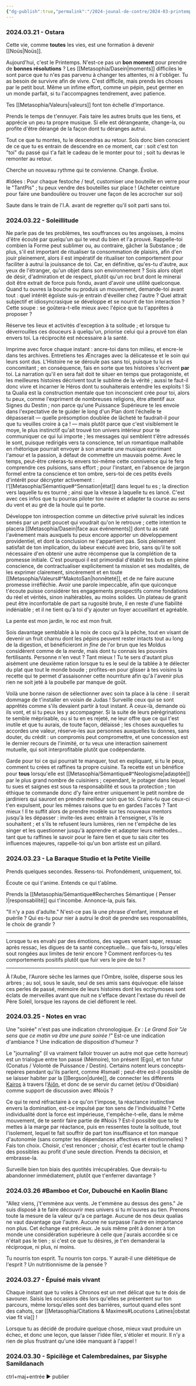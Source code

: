 ```yaml
---
{"dg-publish":true,"permalink":"/2024-jounal-de-contre/2024-03-printemps-qu-il-faut/","created":"2024-05-25T20:56:29.714+02:00","updated":"2024-05-25T08:27:53.264+02:00"}
---
```



### 2024.03.21 - Ostara
Cette vie, comme **toutes** les vies, est une formation à devenir [[Noüs\|Noüs]].

Aujourd'hui, c'est le Printemps. N'est-ce pas un **bon moment** pour prendre de **bonnes résolutions** ?
Les [[Metasophia/Dasein\|moments]] difficiles le sont parce que tu n'es pas parvenu à changer tes attentes, ni à t'obliger. Tu as besoin de survivre afin de vivre. C'est difficile, mais prends les choses par le petit bout. Même un infime effort, comme un pépin, peut germer en un monde parfait, si tu l'accompagnes tendrement, avec patience.

Tes [[Metasophia/Valeurs\|valeurs]] font ton échelle d'importance.

Prends le temps de t'ennuyer. Fais taire les autres bruits que les tiens, et apprécie un peu ta propre musique. Si elle est dérangeante, change-la, ou profite d'être dérangé de la façon dont tu déranges autrui.

Tout ce que tu montes, tu le descendras au retour. Sois donc bien conscient de ce que tu es entrain de descendre en ce moment, car : soit c'est ton "toi" du passé qui t'a fait le cadeau de le monter pour toi ; soit tu devras le remonter au retour.

Cherche un nouveau rythme qui te convienne. Change. Évolue.

#Idées : Pour chaque festoche / teuf, customiser une bouteille en verre pour le "TantPis" ; tu peux vendre des bouteilles sur place ! (Acheter ceinture pour faire une bandoulière ou trouver une façon de les accrocher sur soi)

Saute dans le train de l'I.A. avant de regretter qu'il soit parti sans toi.
### 2024.03.22 - Soleillitude

Ne parle pas de tes problèmes, tes souffrances ou tes angoisses, à moins d'être écouté par quelqu'un qui te veut du bien et l'a prouvé.
Rappelle-toi combien la Forme peut sublimer ou, au contraire, gâcher la Substance ; de plus, s'il est important de ritualiser ta consommation de plaisirs, afin d'en jouir pleinement, alors il est impératif de ritualiser ton comportement pour faciliter à autrui la jouissance de toi.
Car, en définitive, qu'es-tu d'autre, aux yeux de l'étranger, qu'un objet dans son environnement ? Sois alors objet de désir, d'admiration et de respect, plutôt qu'un roc brut dont le minerai doit être extrait de force puis fondu, avant d'avoir une utilité quelconque.
Quand tu ouvres la bouche ou produis un mouvement, demande-toi avant tout : quel intérêt égoïste suis-je entrain d'éveiller chez l'autre ? Quel attrait  subjectif et idiosyncrasique se développe et se nourrit de ton interaction ? Cette soupe : se goûtera-t-elle mieux avec l'épice que tu t'apprêtes à proposer ?

Réserve tes lieux et activités d'exception à ta solitude ; et lorsque tu déverrouilles ces douceurs à quelqu'un, priorise celui qui a prouvé ton élan envers toi. La réciprocité est nécessaire à la santé.

Imprime avec force chaque instant : ancre-toi dans ton milieu, et encre-le dans tes archives. Entretiens tes Æncrages avec la délicatesse et le soin qui leurs sont dus. L'Histoire ne se déroule pas sans toi, puisque tu lui es concomitant ; en conséquence, fais en sorte que tes histoires s'écrivent **par** toi. La narration qu'il en sera fait doit te situer en temps que protagoniste, et les meilleures histoires décrivent tout le sublime de la vérité ; aussi te faut-il donc vivre et incarner le Héros dont tu souhaiterais entendre les exploits ! Si ta Qualia est la construction mentale que ton inconscient crée pour toi, alors tu peux, comme l'expriment de nombreuses religions, être attentif aux Signes du Destin ; non parce qu'une Puissance Supérieure te les envoie dans l'expectative de te guider le long d'un Plan dont l'échelle te dépasserait — quelle présomption doublée de lâcheté te faudrait-il pour que tu veuilles croire à ça ! — mais plutôt parce que c'est visiblement le moye, le plus instinctif qu'ait trouvé ton univers intérieur pour te communiquer ce qui lui importe ; les messages qui semblent t'être adressés le sont, puisque redirigés vers ta conscience, tel un romantique malhabile en rhétorique pourrait envoyer à son amante une musique exprimant l'amour et la passion, à défaut de commettre un mauvais poème.
Avec le temps, peut-être créeras-tu envers toi-même cette connivence qui te fera comprendre ces pulsions, sans effort ; pour l'instant, en l'absence de jargon formel entre ta conscience et ton ombre, sers-toi de ces petits éveils d'intérêt pour décrypter activement : l'[[Metasophia/Sémantique#^Sensation\|état]] dans lequel tu es ; la direction vers laquelle tu es tourné ; ainsi que la vitesse à laquelle tu es lancé. C'est avec ces infos que tu pourras piloter ton navire et adapter ta course au sens du vent et au gré de la houle qui te porte.

Développe ton introspection comme un détective privé suivrait les indices semés par un petit poucet qui voudrait qu'on le retrouve ; cette intention te placera [[Metasophia/Dasein\|face aux événements]] dont tu as raté l'avènement mais auxquels tu peux encore apporter un développement providentiel, et dont la conclusion ne t'appartient pas. Sois pleinement satisfait de ton implication, du labeur exécuté avec brio, sans qu'il te soit nécessaire d'en obtenir une autre récompense que la complétion de ta promesse initiale.
C'est pourquoi il est primordial d'établir tes buts en pleine conscience, de contractualiser explicitement ta mission et ses modalités, de les exprimer clairement, sincèrement et en toute [[Metasophia/Valeurs#^MakotoSan\|honnêteté]], et de ne faire aucune promesse irréfléchie. Avoir une parole impeccable, afin que quiconque t'écoute puisse considérer tes engagements prospectifs comme fondations du réel et vérités, sinon inaltérables, au moins solides. Un plateau de granit peut être inconfortable de part sa rugosité brute, il en reste d'une fiabilité indéniable ; et il ne tient qu'à toi d'y ajouter un foyer accueillant et agréable.

La pente est mon jardin, le roc est mon fruit.

Sois davantage semblable à la noix de coco qu'à la pêche, tout en visant de devenir un fruit charnu dont les pépins peuvent rester intacts tout au long de la digestion, et bénéficieront *in fine* de l'or brun que les Moldus considèrent comme de la *merde*, mais dont tu connais les pouvoirs fertilisants.
Personne n'en veut ? Tant mieux ! Tu te sers d'autant plus aisément une deuxième ration lorsque tu es le seul de la tablée à te délecter du plat que tout le monde boude ; profites-en pour glisser à tes voisins la recette qui te permet d'assaisonner cette nourriture afin qu'à l'avenir plus rien ne soit jeté à la poubelle par manque de goût.

Voilà une bonne raison de sélectionner avec soin ta place à la cène : il serait dommage de t'installer en voisin de Judas ! Surveille ceux qui se sont apprêtés comme s'ils devaient partir à tout instant. À ceux-là, demande où ils vont, et si tu peux les y accompagner. Si la suite de leurs pérégrinations te semble méprisable, ou si tu en es rejeté, ne leur offre que ce qui t'est inutile et que tu aurais, de toute façon, délaissé ; les choses auxquelles tu accordes une valeur, réserve-les aux personnes auxquelles tu donnes, sans douter, du crédit : un compromis peut compromettre, et une concession est le dernier recours de l'inimité, or tu veux une interaction sainement mutuelle, qui soit interprofitable plutôt que codépendante.

Garde pour toi ce qui pourrait te manquer, tout en expliquant, si tu le peux, comment tu crées et raffines ta propre cuisine. Ta recette est un bénéfice pour **tous** lorsqu'elle est [[Metasophia/Sémantique#^Neologisme\|adꜵptée]] par le plus grand nombre de cuisiniers ; cependant, le potager dans lequel tu sues et saignes est sous ta responsabilité et sous ta protection ; ton éthique te commande donc d'y faire entrer uniquement le petit nombre de jardiniers qui sauront en prendre meilleur soin que toi.
Crains-tu que ceux-ci t'en expulsent, pour les mêmes raisons que tu en gardes l'accès ? Tant mieux ! Il te suffit alors de prendre modèle sur tes nouveaux mentors jusqu'à les dépasser : invite-les avec entrain à t'enseigner, s'ils le souhaitent ; et s'ils te refusent leurs lumières, rien ne t'empêche de les singer et les questionner jusqu'à apprendre et adꜵpter leurs méthodes... tant que tu raffines le savoir pour le faire tien et que tu sais citer tes influences majeures, rappelle-toi qu'un bon artiste est un pillard.

### 2024.03.23 - La Baraque Studio et la Petite Vieille

Prends quelques secondes.
Ressens-toi.
Profondément, uniquement, toi.

Écoute ce qui t'anime.
Entends ce qui t'abîme.

Prends la [[Metasophia/Sémantique#Recherches Sémantique ( Penser )\|responsabilité]] qui t'incombe.
Annonce-la, puis fais.

"Il n'y a pas d'adulte."
N'est-ce pas là une phrase d'enfant, immature et puérile ? Qui es-tu pour nier à autrui le droit de prendre ses responsabilités, le choix de grandir ?

***
Lorsque tu es envahi par des émotions, des vagues venant saper, ressac après ressac, les digues de ta santé conceptuelle... que fais-tu, lorsqu'elles sout rongées aux limites de tenir encore ? Comment renforces-tu tes comportements positifs plutôt que fuir vers le pire de toi ?
***
À l'Aube, l'Aurore sèche les larmes que l'Ombre, isolée, disperse sous les arbres ; au sol, sous le saule, seul de ses amis sans équivoque: elle laisse ces perles de passé, mémoire de leurs histoires dont les ecchymoses sont éclats de merveilles avant que nuit ne s'efface devant l'extase du réveil de Père Soleil, lorsque les rayons de ciel déflorent le réel.

### 2024.03.25 - Notes en vrac

Une "soirée" n'est pas une indication chronologique.
*Ex : Le Grand Soir*
*"Je sens que ce matin va être une pure soirée !"*
Est-ce une indication d'ambiance ? Une indication de disposition d'humeur ?

Le "journaling" (il va vraiment falloir trouver un autre mot que cette horreur) est un trialogue entre ton passé (Mémoire), ton présent (Ego), et ton futur (Conatus / Volonté de Puissance / Destin). Certains notent leurs concepts-repères pendant qu'ils parlent, comme #Ismaël ; peut-être est-il possible de se laisser habiter par la [[Bergson\|durée]], de connecter les différents [Kairos](https://fr.wikipedia.org/wiki/Kairos) à travers l'[Aiôn](https://fr.wikipedia.org/wiki/Ai%C3%B4n), et donc de se servir du carnet (et/ou d'Obsidian) comme support de discussion avec #Noüs ?

Ce qui te rend réfractaire à ce qu'on t'impose, ta réactance instinctive envers la domination, est-ce impulsé par ton sens de l'individualité ?
Cette individualité dont la force est impérieuse, t'empêche-t-elle, dans le même mouvement, de te sentir faire partie de #Noüs ?
Est-il possible que tu te mettes à la marge par réactance, puis en ressentes toute la solitude, tout l'isolement, lequel te fait souffrir de part ton insuffisance et ton manque d'autonomie (sans compter tes dépendances affectives et émotionnelles) ?
Fais ton choix. Choisir, c'est renoncer ; choisir, c'est écarter tout le champ des possibles au profit d'une seule direction.
Prends ta décision, et embrasse-la.

Surveille bien ton biais des quotités irrécupérables. Que devrais-tu abandonner immédiatement, plutôt que t'enferrer davantage ?

### 2024.03.26 #Bamboo et Cor, Dubouché en Kaolin Blanc

"Allez viens, j't'emmène aux vents. Je t'emmène au dessus des gens."
Je suis disposé à te faire découvrir mes univers si tu m'ouvres au tien.
Prenons toute la mesure de la valeur qu'a ce partage. Aucune de nos deux qualias ne vaut davantage que l'autre. Aucune ne surpasse l'autre en importance non plus. Cet échange est précieux.
Je suis même prêt à donner à ton monde une considération supérieure à celle que j'aurais accordée si ce n'était pas le tien ; si c'est ce que tu désires, je t'en demanderai la réciproque, ni plus, ni moins.

Tu nourris ton esprit. Tu nourris ton corps. Y aurait-il une diététique de l'esprit ? Un nutritionnisme de la pensée ?

### 2024.03.27 - Épuisé mais vivant

Chaque instant que tu voles à Chronos est un met délicat que tu te dois de savourer. Saisis les occasions dès lors qu'elles se présentent sur ton parcours, même lorsqu'elles sont des barrières, surtout quand elles sont des cahots, car [[Metasophia/Citations & Maximes#Locutions Latines\|obstat viae fit via]] !

Lorsque tu as décidé de produire quelque chose, mieux vaut produire un échec, et donc une leçon, que laisser l'idée filer, s'étioler et mourir.
Il n'y a rien de plus frustrant qu'une idée manquant à l'appel !

### 2024.03.30 - Spicilège et Calembredaines, par Sisyphe Samildanach

ctrl+maj+entrée ► publier

